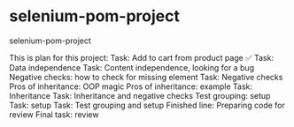 # selenium-pom-project
selenium-pom-project

This is plan for this project:
Task: Add to cart from product page ✅
Task: Data independence
Task: Content independence, looking for a bug
Negative checks: how to check for missing element
Task: Negative checks
Pros of inheritance: OOP magic
Pros of inheritance: example
Task: Inheritance
Task: Inheritance and negative checks
Test grouping: setup
Task: setup
Task: Test grouping and setup
Finished line: Preparing code for review
Final task: review

